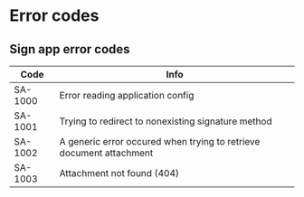 # Error codes

## Sign app error codes
|Code|Info|
|----|-----|
|SA-1000|Error reading application config |
|SA-1001|Trying to redirect to nonexisting signature method|
|SA-1002|A generic error occured when trying to retrieve document attachment|
|SA-1003|Attachment not found (404)|
